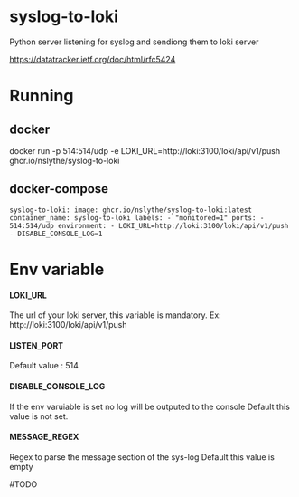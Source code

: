 # syslog-to-loki
Python server listening for syslog and sendiong them to loki server

https://datatracker.ietf.org/doc/html/rfc5424

# Running
## docker
docker run -p 514:514/udp -e LOKI_URL=http://loki:3100/loki/api/v1/push ghcr.io/nslythe/syslog-to-loki
## docker-compose 
`
  syslog-to-loki:
    image: ghcr.io/nslythe/syslog-to-loki:latest
    container_name: syslog-to-loki
    labels:
      - "monitored=1"
    ports:
      - 514:514/udp
    environment:
      - LOKI_URL=http://loki:3100/loki/api/v1/push
      - DISABLE_CONSOLE_LOG=1
`

# Env variable
#### LOKI_URL
The url of your loki server, this variable is mandatory.
Ex: http://loki:3100/loki/api/v1/push
#### LISTEN_PORT
Default value : 514
#### DISABLE_CONSOLE_LOG
If the env varuiable is set no log will be outputed to the console
Default this value is not set.
#### MESSAGE_REGEX
Regex to parse the message section of the sys-log
Default this value is empty

#TODO
